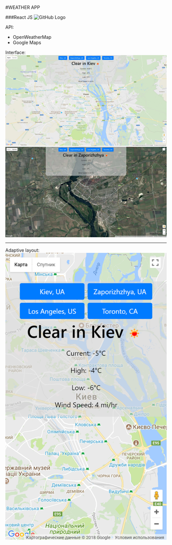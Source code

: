 #WEATHER APP

###React JS ![GitHub Logo](public/favicon.ico)

API:
* OpenWeatherMap
* Google Maps

Interface:
![Image of Interface](Screenshots/Interface1.jpg)
![Image of Interface](Screenshots/Interface2.jpg)

<hr>

Adaptive layout:
![Image of Adaptive](Screenshots/Mobile.png)

